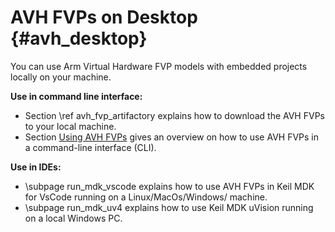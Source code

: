 # AVH FVPs on Desktop {#avh_desktop}

You can use Arm Virtual Hardware FVP models with embedded projects locally on your machine.

**Use in command line interface:**
 - Section \ref avh_fvp_artifactory explains how to download the AVH FVPs to your local machine.
 - Section [Using AVH FVPs](../../simulation/html/using.html) gives an overview on how to use AVH FVPs in a command-line interface (CLI).

**Use in IDEs:**
 - \subpage run_mdk_vscode explains how to use AVH FVPs in Keil MDK for VsCode running on a Linux/MacOs/Windows/ machine.
 - \subpage run_mdk_uv4 explains how to use Keil MDK uVision running on a local Windows PC.
